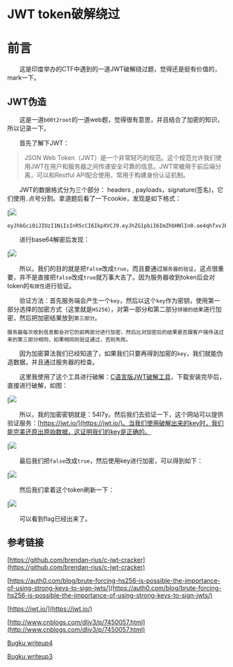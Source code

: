 
JWT token破解绕过
=============

前言
==============

  这是印度举办的CTF中遇到的一道JWT破解绕过题，觉得还是挺有价值的，mark一下。

JWT伪造
-----------------------

  这是一道`b00t2root`的一道web题，觉得很有意思，并且结合了加密的知识，所以记录一下。

  首先了解下JWT：

> JSON Web Token（JWT）是一个非常轻巧的规范。这个规范允许我们使用JWT在用户和服务器之间传递安全可靠的信息。JWT常被用于前后端分离，可以和Restful API配合使用，常用于构建身份认证机制。

  JWT的数据格式分为三个部分： headers , payloads，signature(签名)，它们使用`.`点号分割。拿道题后看了一下cookie，发现是如下格式：


[![](https://delcoding.github.io/images/posts/other/18.png)


```plain hljs
eyJhbGciOiJIUzI1NiIsInR5cCI6IkpXVCJ9.eyJhZG1pbiI6ImZhbHNlIn0.oe4qhTxvJB8nNAsFWJc7_m3UylVZzO3FwhkYuESAyUM
```

  进行base64解密后发现：


[![](https://delcoding.github.io/images/posts/other/19.png)



  所以，我们的目的就是把`false`改成`true`，而且要通过`服务器的验证`，这点很重要，并不是直接把`false`改成`true`就万事大吉了。因为服务器收到token后会对token的`有效性`进行验证。

  验证方法：首先服务端会产生一个`key`，然后以这个`key`作为密钥，使用第一部分选择的加密方式（这里就是`HS256`），对第一部分和第二部分`拼接的结果`进行加密，然后把加密结果放到`第三部分`。

```plain hljs
服务器每次收到信息都会对它的前两部分进行加密，然后比对加密后的结果是否跟客户端传送过来的第三部分相同，如果相同则验证通过，否则失败。
```

  因为加密算法我们已经知道了，如果我们只要再得到加密的`key`，我们就能伪造数据，并且通过服务器的检查。

  这里我使用了这个工具进行破解：[C语言版JWT破解工具](https://github.com/brendan-rius/c-jwt-cracker)，下载安装完毕后，直接进行破解，如图：

[![](https://delcoding.github.io/images/posts/other/20.png)



  所以，我的加密密钥就是：54l7y。然后我们去验证一下，这个网站可以提供验证服务：[https://jwt.io/](https://jwt.io/)。当我们使用破解出来的key时，我们能完美还原出原始数据，这证明我们的key是正确的。


[![](https://delcoding.github.io/images/posts/other/21.png)



  最后我们把`false`改成`true`，然后使用key进行加密，可以得到如下：


[![](https://delcoding.github.io/images/posts/other/22.png)


  然后我们拿着这个token刷新一下：


[![](https://delcoding.github.io/images/posts/other/23.png)



  可以看到flag已经出来了。

参考链接
--------------------

[https://github.com/brendan-rius/c-jwt-cracker](https://github.com/brendan-rius/c-jwt-cracker)  

[https://auth0.com/blog/brute-forcing-hs256-is-possible-the-importance-of-using-strong-keys-to-sign-jwts/](https://auth0.com/blog/brute-forcing-hs256-is-possible-the-importance-of-using-strong-keys-to-sign-jwts/)  

[https://jwt.io/](https://jwt.io/)  

[http://www.cnblogs.com/dliv3/p/7450057.html](http://www.cnblogs.com/dliv3/p/7450057.html)  

[Bugku writeup4](/2018/03/bugku-writeup4/)

[Bugku writeup3](/2018/03/bugku-writeup3/)
